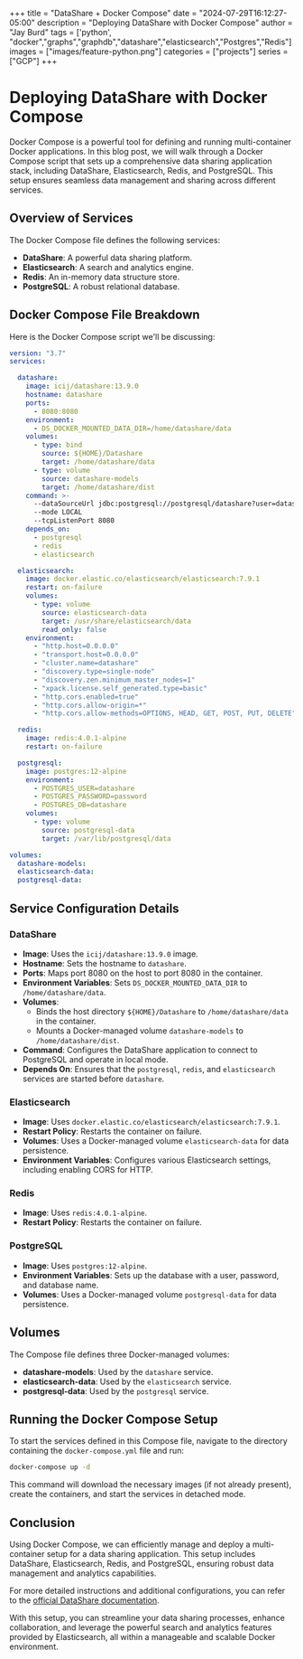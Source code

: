 +++
title =  "DataShare + Docker Compose"
date = "2024-07-29T16:12:27-05:00" 
description = "Deploying DataShare with Docker Compose"
author = "Jay Burd"
tags = ['python', "docker","graphs","graphdb","datashare","elasticsearch","Postgres","Redis"]
images = ["images/feature-python.png"]
categories = ["projects"]
series   = ["GCP"]
+++


# Deploying DataShare with Docker Compose

Docker Compose is a powerful tool for defining and running multi-container Docker applications. In this blog post, we will walk through a Docker Compose script that sets up a comprehensive data sharing application stack, including DataShare, Elasticsearch, Redis, and PostgreSQL. This setup ensures seamless data management and sharing across different services.

## Overview of Services

The Docker Compose file defines the following services:
- **DataShare**: A powerful data sharing platform.
- **Elasticsearch**: A search and analytics engine.
- **Redis**: An in-memory data structure store.
- **PostgreSQL**: A robust relational database.

## Docker Compose File Breakdown

Here is the Docker Compose script we'll be discussing:

```yaml
version: "3.7"
services:

  datashare:
    image: icij/datashare:13.9.0
    hostname: datashare
    ports:
      - 8080:8080
    environment:
      - DS_DOCKER_MOUNTED_DATA_DIR=/home/datashare/data
    volumes:
      - type: bind
        source: ${HOME}/Datashare
        target: /home/datashare/data
      - type: volume
        source: datashare-models
        target: /home/datashare/dist
    command: >-
      --dataSourceUrl jdbc:postgresql://postgresql/datashare?user=datashare\&password=password 
      --mode LOCAL
      --tcpListenPort 8080
    depends_on:
      - postgresql
      - redis
      - elasticsearch

  elasticsearch:
    image: docker.elastic.co/elasticsearch/elasticsearch:7.9.1
    restart: on-failure
    volumes:
      - type: volume
        source: elasticsearch-data
        target: /usr/share/elasticsearch/data
        read_only: false
    environment:
      - "http.host=0.0.0.0"
      - "transport.host=0.0.0.0"
      - "cluster.name=datashare"
      - "discovery.type=single-node"
      - "discovery.zen.minimum_master_nodes=1"
      - "xpack.license.self_generated.type=basic"
      - "http.cors.enabled=true"
      - "http.cors.allow-origin=*"
      - "http.cors.allow-methods=OPTIONS, HEAD, GET, POST, PUT, DELETE"

  redis:
    image: redis:4.0.1-alpine
    restart: on-failure

  postgresql:
    image: postgres:12-alpine
    environment:
      - POSTGRES_USER=datashare
      - POSTGRES_PASSWORD=password
      - POSTGRES_DB=datashare
    volumes:
      - type: volume
        source: postgresql-data
        target: /var/lib/postgresql/data

volumes:
  datashare-models:
  elasticsearch-data:
  postgresql-data:
```

## Service Configuration Details

### DataShare

- **Image**: Uses the `icij/datashare:13.9.0` image.
- **Hostname**: Sets the hostname to `datashare`.
- **Ports**: Maps port 8080 on the host to port 8080 in the container.
- **Environment Variables**: Sets `DS_DOCKER_MOUNTED_DATA_DIR` to `/home/datashare/data`.
- **Volumes**:
  - Binds the host directory `${HOME}/Datashare` to `/home/datashare/data` in the container.
  - Mounts a Docker-managed volume `datashare-models` to `/home/datashare/dist`.
- **Command**: Configures the DataShare application to connect to PostgreSQL and operate in local mode.
- **Depends On**: Ensures that the `postgresql`, `redis`, and `elasticsearch` services are started before `datashare`.

### Elasticsearch

- **Image**: Uses `docker.elastic.co/elasticsearch/elasticsearch:7.9.1`.
- **Restart Policy**: Restarts the container on failure.
- **Volumes**: Uses a Docker-managed volume `elasticsearch-data` for data persistence.
- **Environment Variables**: Configures various Elasticsearch settings, including enabling CORS for HTTP.

### Redis

- **Image**: Uses `redis:4.0.1-alpine`.
- **Restart Policy**: Restarts the container on failure.

### PostgreSQL

- **Image**: Uses `postgres:12-alpine`.
- **Environment Variables**: Sets up the database with a user, password, and database name.
- **Volumes**: Uses a Docker-managed volume `postgresql-data` for data persistence.

## Volumes

The Compose file defines three Docker-managed volumes:
- **datashare-models**: Used by the `datashare` service.
- **elasticsearch-data**: Used by the `elasticsearch` service.
- **postgresql-data**: Used by the `postgresql` service.

## Running the Docker Compose Setup

To start the services defined in this Compose file, navigate to the directory containing the `docker-compose.yml` file and run:

```sh
docker-compose up -d
```

This command will download the necessary images (if not already present), create the containers, and start the services in detached mode.

## Conclusion

Using Docker Compose, we can efficiently manage and deploy a multi-container setup for a data sharing application. This setup includes DataShare, Elasticsearch, Redis, and PostgreSQL, ensuring robust data management and analytics capabilities.

For more detailed instructions and additional configurations, you can refer to the [official DataShare documentation](https://icij.gitbook.io/datashare/server-mode/install-with-docker).

With this setup, you can streamline your data sharing processes, enhance collaboration, and leverage the powerful search and analytics features provided by Elasticsearch, all within a manageable and scalable Docker environment.
